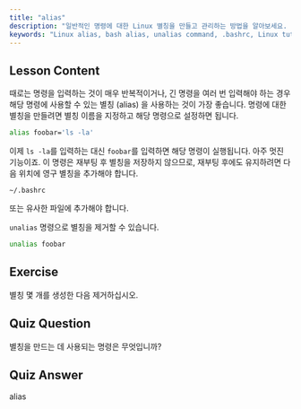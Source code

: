 ```yaml
---
title: "alias"
description: "일반적인 명령에 대한 Linux 별칭을 만들고 관리하는 방법을 알아보세요. .bashrc 에서 임시 및 영구 별칭 설정을 알아보세요. 명령줄 효율성을 향상시키세요!"
keywords: "Linux alias, bash alias, unalias command, .bashrc, Linux tutorial, command line, beginner Linux, Linux guide"
---
```


## Lesson Content

때로는 명령을 입력하는 것이 매우 반복적이거나, 긴 명령을 여러 번 입력해야 하는 경우 해당 명령에 사용할 수 있는 별칭 (alias) 을 사용하는 것이 가장 좋습니다. 명령에 대한 별칭을 만들려면 별칭 이름을 지정하고 해당 명령으로 설정하면 됩니다.

```bash
alias foobar='ls -la'
```

이제 `ls -la`를 입력하는 대신 `foobar`를 입력하면 해당 명령이 실행됩니다. 아주 멋진 기능이죠. 이 명령은 재부팅 후 별칭을 저장하지 않으므로, 재부팅 후에도 유지하려면 다음 위치에 영구 별칭을 추가해야 합니다.

```plaintext
~/.bashrc
```

또는 유사한 파일에 추가해야 합니다.

`unalias` 명령으로 별칭을 제거할 수 있습니다.

```bash
unalias foobar
```

## Exercise

별칭 몇 개를 생성한 다음 제거하십시오.

## Quiz Question

별칭을 만드는 데 사용되는 명령은 무엇입니까?

## Quiz Answer

alias

